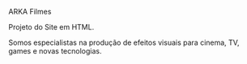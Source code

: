 ARKA Filmes

Projeto do Site em HTML.

Somos especialistas na produção de efeitos visuais para cinema, TV, games e novas tecnologias.

